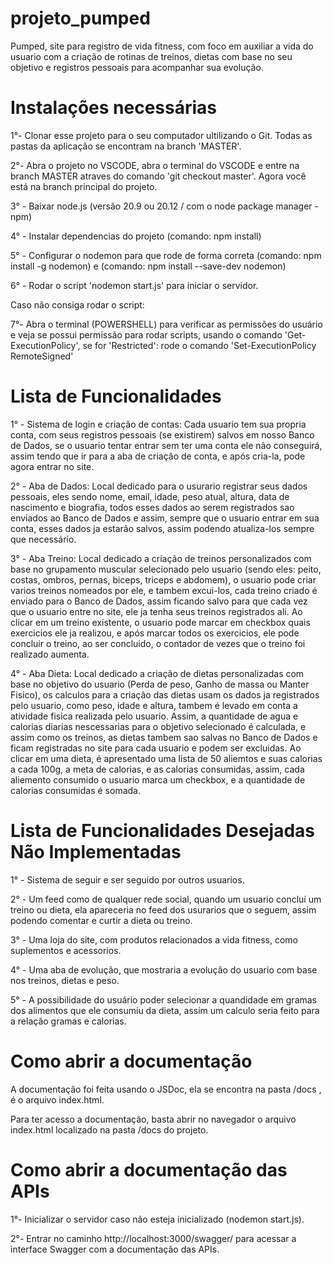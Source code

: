 # projeto_pumped
Pumped, site para registro de vida fitness, com foco em auxiliar a vida do usuario com a criação de rotinas de treinos, dietas com base no seu objetivo e registros pessoais para acompanhar sua evolução.

# Instalações necessárias
1°- Clonar esse projeto para o seu computador ultilizando o Git. Todas as pastas da aplicação se encontram na branch 'MASTER'.

2°- Abra o projeto no VSCODE, abra o terminal do VSCODE e entre na branch MASTER atraves do comando 'git checkout master'. Agora você está na branch principal do projeto.

3° - Baixar node.js (versão 20.9 ou 20.12 / com o node package manager - npm)

4° - Instalar dependencias do projeto (comando: npm install)

5° - Configurar o nodemon para que rode de forma correta (comando: npm install -g nodemon) e (comando: npm install --save-dev nodemon)

6° - Rodar o script 'nodemon start.js' para iniciar o servidor.

Caso não consiga rodar o script:

7°- Abra o terminal (POWERSHELL) para verificar as permissões do usuário e veja se possui permissão para rodar scripts, usando o comando 'Get-ExecutionPolicy', se for 'Restricted': rode o comando 'Set-ExecutionPolicy RemoteSigned'

# Lista de Funcionalidades
1° - Sistema de login e criação de contas: Cada usuario tem sua propria conta, com seus registros pessoais (se existirem) salvos em nosso Banco de Dados, se o usuario tentar entrar sem ter uma conta ele não conseguirá, assim tendo que ir para a aba de criação de conta, e após cria-la, pode agora entrar no site.

2° - Aba de Dados: Local dedicado para o usurario registrar seus dados pessoais, eles sendo nome, email, idade, peso atual, altura, data de nascimento e biografia, todos esses dados ao serem registrados sao enviados ao Banco de Dados e assim, sempre que o usuario entrar em sua conta, esses dados ja estarão salvos, assim podendo atualiza-los sempre que necessário.

3° - Aba Treino: Local dedicado a criação de treinos personalizados com base no grupamento muscular selecionado pelo usuario (sendo eles: peito, costas, ombros, pernas, biceps, triceps e abdomem), o usuario pode criar varios treinos nomeados por ele, e tambem excui-los, cada treino criado é enviado para o Banco de Dados, assim ficando salvo para que cada vez que o usuario entre no site, ele ja tenha seus treinos registrados ali. Ao clicar em um treino existente, o usuario pode marcar em checkbox quais exercicios ele ja realizou, e após marcar todos os exercicios, ele pode concluir o treino, ao ser concluido, o contador de vezes que o treino foi realizado aumenta.

4° - Aba Dieta: Local dedicado a criação de dietas personalizadas com base no objetivo do usuario (Perda de peso, Ganho de massa ou Manter Fisico), os calculos para a criação das dietas usam os dados ja registrados pelo usuario, como peso, idade e altura, tambem é levado em conta a atividade fisica realizada pelo usuario. Assim, a quantidade de agua e calorias diarias nescessarias para o objetivo selecionado é calculada, e assim como os treinos, as dietas tambem sao salvas no Banco de Dados e ficam registradas no site para cada usuario e podem ser excluidas. Ao clicar em uma dieta, é apresentado uma lista de 50 aliemtos e suas calorias a cada 100g, a meta de calorias, e as calorias consumidas, assim, cada aliemento consumido o usuario marca um checkbox, e a quantidade de calorias consumidas é somada.

# Lista de Funcionalidades Desejadas Não Implementadas
1° - Sistema de seguir e ser seguido por outros usuarios.

2° - Um feed como de qualquer rede social, quando um usuario concluí um treino ou dieta, ela apareceria no feed dos usurarios que o seguem, assim podendo comentar e curtir a dieta ou treino.

3° - Uma loja do site, com produtos relacionados a vida fitness, como suplementos e acessorios.

4° - Uma aba de evolução, que mostraria a evolução do usuario com base nos treinos, dietas e peso.

5° - A possibilidade do usuário poder selecionar a quandidade em gramas dos alimentos que ele consumiu da dieta, assim um calculo seria feito para a relação gramas e calorias.

# Como abrir a documentação
A documentação foi feita usando o JSDoc, ela se encontra na pasta /docs , é o arquivo index.html. 

Para ter acesso a documentação, basta abrir no navegador o arquivo index.html localizado na pasta /docs do projeto.

# Como abrir a documentação das APIs
1°- Inicializar o servidor caso não esteja inicializado (nodemon start.js).

2°- Entrar no caminho http://localhost:3000/swagger/ para acessar a interface Swagger com a documentação das APIs.
